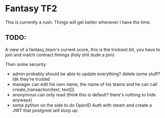 # Fantasy TF2


This is currently a rush. Things will get better whenever I have the time.



## TODO:

A view of a fantasy_team's current score, this is the trickiest bit, you have to join and match contract timings (holy shit dude a join)

Then some security:

- admin probably should be able to update everything? delete some stuff? Idk they're trusted
- manager can edit his own name, the name of his teams and he can call create_transaction(text, text[])
- anonymous can only read (think this is default? there's nothing to hide anyways)
- some python on the side to do OpenID Auth with steam and create a JWT that postgrest will slurp up
